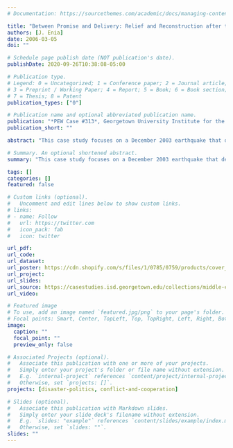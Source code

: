 ```yaml
---
# Documentation: https://sourcethemes.com/academic/docs/managing-content/

title: "Between Promise and Delivery: Relief and Reconstruction after the 2003 Iranian Earthquake"
authors: [J. Enia]
date: 2006-03-05
doi: ""

# Schedule page publish date (NOT publication's date).
publishDate: 2020-09-26T10:38:08-05:00

# Publication type.
# Legend: 0 = Uncategorized; 1 = Conference paper; 2 = Journal article;
# 3 = Preprint / Working Paper; 4 = Report; 5 = Book; 6 = Book section;
# 7 = Thesis; 8 = Patent
publication_types: ["0"]

# Publication name and optional abbreviated publication name.
publication: "*PEW Case #313*, Georgetown University Institute for the Study of Diplomacy"
publication_short: ""

abstract: "This case study focuses on a December 2003 earthquake that devastated the ancient Iranian city of Bam, killing as many as 30,000 people. Almost immediately, large pledges of disaster relief aid came from around the world, both directly to the Iranian government and to United Nations’ emergency relief campaigns. However, much of the promised aid never materialized and the city remained in ruins a year after the quake. This study uses that tragedy to illuminate the politics associated with foreign aid and reconstruction in the aftermath of a natural disaster."

# Summary. An optional shortened abstract.
summary: "This case study focuses on a December 2003 earthquake that devastated the ancient Iranian city of Bam, killing as many as 30,000 people. The case explores the politics associated with foreign aid and reconstruction in the aftermath of a natural disaster."

tags: []
categories: []
featured: false

# Custom links (optional).
#   Uncomment and edit lines below to show custom links.
# links:
# - name: Follow
#   url: https://twitter.com
#   icon_pack: fab
#   icon: twitter

url_pdf:
url_code:
url_dataset:
url_poster: https://cdn.shopify.com/s/files/1/0785/0759/products/cover_313_copy_x700.jpg?v=1551905183
url_project:
url_slides:
url_source: https://casestudies.isd.georgetown.edu/collections/middle-eastern-studies/products/between-promise-and-delivery-relief-and-reconstruction-after-the-2003-iranian-earthquake
url_video:

# Featured image
# To use, add an image named `featured.jpg/png` to your page's folder. 
# Focal points: Smart, Center, TopLeft, Top, TopRight, Left, Right, BottomLeft, Bottom, BottomRight.
image:
  caption: ""
  focal_point: ""
  preview_only: false

# Associated Projects (optional).
#   Associate this publication with one or more of your projects.
#   Simply enter your project's folder or file name without extension.
#   E.g. `internal-project` references `content/project/internal-project/index.md`.
#   Otherwise, set `projects: []`.
projects: [disaster-politics, conflict-and-cooperation]

# Slides (optional).
#   Associate this publication with Markdown slides.
#   Simply enter your slide deck's filename without extension.
#   E.g. `slides: "example"` references `content/slides/example/index.md`.
#   Otherwise, set `slides: ""`.
slides: ""
---
```

